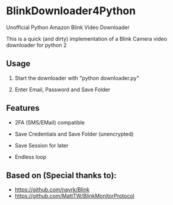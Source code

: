 # BlinkDownloader4Python
Unofficial Python Amazon Blink Video Downloader

This is a quick (and dirty) implementation of a Blink Camera video downloader for python 2


## Usage
1) Start the downloader with "python downloader.py"

2) Enter Email, Password and Save Folder


## Features
- 2FA (SMS/EMail) compatible

- Save Credentials and Save Folder (unencrypted)

- Save Session for later

- Endless loop


## Based on (Special thanks to):
- https://github.com/nayrk/Blink
- https://github.com/MattTW/BlinkMonitorProtocol
